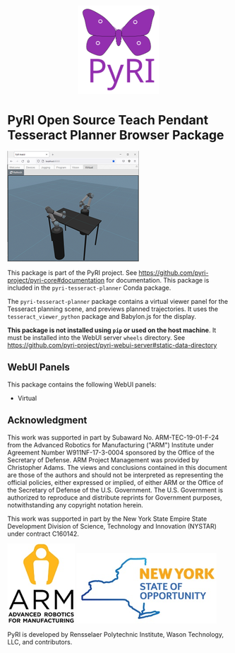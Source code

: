 <p align="center">
<img src="./doc/figures/pyri_logo_web.svg" height="200"/>
</p>

# PyRI Open Source Teach Pendant Tesseract Planner Browser Package

![](doc/figures/tesseract_viewer_panel.png)

This package is part of the PyRI project. See https://github.com/pyri-project/pyri-core#documentation for documentation. This package is included in the `pyri-tesseract-planner` Conda package.

The `pyri-tesseract-planner` package contains a virtual viewer panel for the Tesseract planning scene, and previews planned trajectories. It uses the `tesseract_viewer_python` package and Babylon.js for the display.

**This package is not installed using `pip` or used on the host machine**. It must be installed into the WebUI server `wheels` directory. See https://github.com/pyri-project/pyri-webui-server#static-data-directory

## WebUI Panels

This package contains the following WebUI panels:

* Virtual

## Acknowledgment

This work was supported in part by Subaward No. ARM-TEC-19-01-F-24 from the Advanced Robotics for Manufacturing ("ARM") Institute under Agreement Number W911NF-17-3-0004 sponsored by the Office of the Secretary of Defense. ARM Project Management was provided by Christopher Adams. The views and conclusions contained in this document are those of the authors and should not be interpreted as representing the official policies, either expressed or implied, of either ARM or the Office of the Secretary of Defense of the U.S. Government. The U.S. Government is authorized to reproduce and distribute reprints for Government purposes, notwithstanding any copyright notation herein.

This work was supported in part by the New York State Empire State Development Division of Science, Technology and Innovation (NYSTAR) under contract C160142. 

![](doc/figures/arm_logo.jpg) ![](doc/figures/nys_logo.jpg)

PyRI is developed by Rensselaer Polytechnic Institute, Wason Technology, LLC, and contributors.
